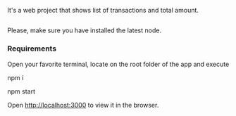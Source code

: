 It's a web project that shows list of transactions and total amount.

## 

Please, make sure you have installed the latest node.

### Requirements

Open your favorite terminal, locate on the root folder of the app and execute

npm i

npm start

Open [http://localhost:3000](http://localhost:3000) to view it in the browser.